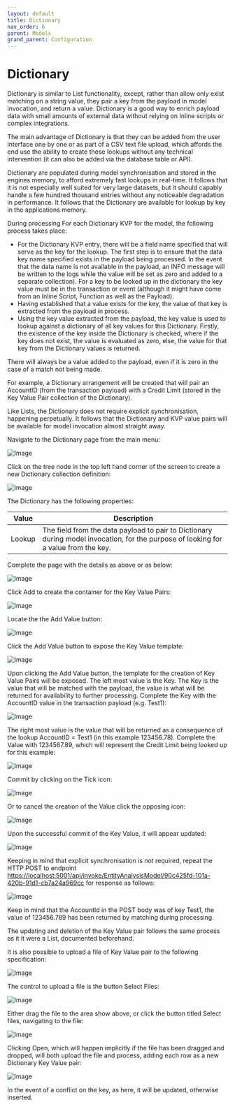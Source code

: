 ```yaml
---
layout: default
title: Dictionary
nav_order: 6
parent: Models
grand_parent: Configuration
---
```


# Dictionary
Dictionary is similar to List functionality,  except,  rather than allow only exist matching on a string value,  they pair a key from the payload in model invocation, and return a value.  Dictionary is a good way to enrich payload data with small amounts of external data without relying on Inline scripts or complex integrations.

The main advantage of Dictionary is that they can be added from the user interface one by one or as part of a CSV text file upload,  which affords the end use the ability to create these lookups without any technical intervention (it can also be added via the database table or API).

Dictionary are populated during model synchronisation and stored in the engines memory, to afford extremely fast lookups in real-time.  It follows that it is not especially well suited for very large datasets,  but it should capably handle a few hundred thousand entries without any noticeable degradation in performance.  It follows that the Dictionary are available for lookup by key in the applications memory.

During processing
For each Dictionary KVP for the model,  the following process takes place:

* For the Dictionary KVP entry, there will be a field name specified that will serve as the key for the lookup.  The first step is to ensure that the data key name specified exists in the payload being processed.  In the event that the data name is not available in the payload,  an INFO message will be written to the logs while the value will be set as zero and added to a separate collection).  For a key to be looked up in the dictionary the key value must be in the transaction or event (although it might have come from an Inline Script, Function as well as the Payload).
* Having established that a value exists for the key,  the value of that key is extracted from the payload in process. 
* Using the key value extracted from the payload,  the key value is used to lookup against a dictionary of all key values for this Dictionary.  Firstly, the existence of the key inside the Dictionary is checked,  where if the key does not exist,  the value is evaluated as zero,  else,  the value for that key from the Dictionary values is returned.

There will always be a value added to the payload, even if it is zero in the case of a match not being made.

For example, a Dictionary arrangement  will be created that will pair an AccountID (from the transaction payload) with a Credit Limit (stored in the Key Value Pair collection of the Dictionary).

Like Lists, the Dictionary does not require explicit synchronisation, happening perpetually.  It follows that the Dictionary and KVP value pairs will be available for model invocation almost straight away.

Navigate to the Dictionary page from the main menu:

![Image](DictionaryInMenuHeader.png)

Click on the tree node in the top left hand corner of the screen to create a new Dictionary collection definition:

![Image](EmptyDictionaryDefinition.png)

The Dictionary has the following properties:

| Value                  | Description                                                                                                                                                                       |
|------------------------|-----------------------------------------------------------------------------------------------------------------------------------------------------------------------------------|
| Lookup                 | The field from the data payload to pair to Dictionary during model invocation, for the purpose of looking for a value from the key.                                               |

Complete the page with the details as above or as below:

![Image](TemplateValuesForDictionaryDefinition.png)

Click Add to create the container for the Key Value Pairs:

![Image](AddedDictionaryDefinitionForKeyValuePairs.png)

Locate the the Add Value button:

![Image](AddValueButton.png)

Click the Add Value button to expose the Key Value template:

![Image](ExposedKeyValuePairTemplate.png)

Upon clicking the Add Value button,  the template for the creation of Key Value Pairs will be exposed.  The left most value is the Key. The Key is the value that will be matched with the payload, the value is what will be returned for availability to further processing. Complete the Key with the AccountID value in the transaction payload (e.g. Test1):

![Image](CompleteKeyTemplate.png)

The right most value is the value that will be returned as a consequence of the lookup AccountID = Test1 (in this example 123456.78). Complete the Value with 1234567.89,  which will represent the Credit Limit being looked up for this example:

![Image](CompleteValueTemplate.png)

Commit by clicking on the Tick icon:

![Image](TickConfirmButton.png)

Or to cancel the creation of the Value click the opposing icon:

![Image](CircleCancelButton.png)

Upon the successful commit of the Key Value,  it will appear updated:

![Image](UpdatedKeyValuePairForDictionary.png)

Keeping in mind that explicit synchronisation is not required,  repeat the HTTP POST to endpoint [https://localhost:5001/api/invoke/EntityAnalysisModel/90c425fd-101a-420b-91d1-cb7a24a969cc](https://localhost:5001/api/invoke/EntityAnalysisModel/90c425fd-101a-420b-91d1-cb7a24a969cc) for response as follows:

![Image](KVPReturnedInResponsePayload.png)

Keep in mind that the AccountId in the POST body was of key Test1,  the value of 123456.789 has been returned by matching during processing.

The updating and deletion of the Key Value pair follows the same process as it it were a List,  documented beforehand.

It is also possible to upload a file of Key Value pair to the following specification:

![Image](ExampleCSV.png)

The control to upload a file is the button Select Files:

![Image](SelectFilesButton.png)

Either drag the file to the area show above,  or click the button titled Select files,  navigating to the file:

![Image](FileSelectionOfExampleCSV.png)

Clicking Open, which will happen implicitly if the file has been dragged and dropped, will both upload the file and process,  adding each row as a new Dictionary Key Value pair:

![Image](MergedFileOnKey.png)

In the event of a conflict on the key,  as here, it will be updated,  otherwise inserted.
